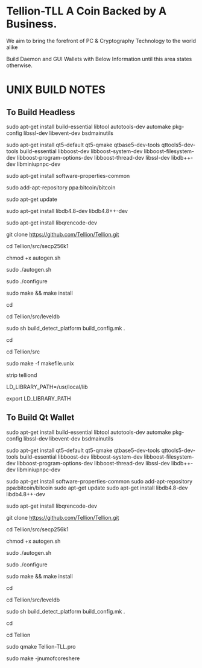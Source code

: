 # Tellion-TLL A Coin Backed by A Business.

We aim to bring the forefront of PC & Cryptography Technology to the world alike

Build Daemon and GUI Wallets with Below Information until this area states otherwise.


UNIX BUILD NOTES
====================

To Build Headless
-----------------

sudo apt-get install build-essential libtool autotools-dev automake pkg-config libssl-dev libevent-dev bsdmainutils

sudo apt-get install qt5-default qt5-qmake qtbase5-dev-tools qttools5-dev-tools build-essential libboost-dev libboost-system-dev libboost-filesystem-dev libboost-program-options-dev libboost-thread-dev libssl-dev libdb++-dev libminiupnpc-dev 

sudo apt-get install software-properties-common

sudo add-apt-repository ppa:bitcoin/bitcoin

sudo apt-get update

sudo apt-get install libdb4.8-dev libdb4.8++-dev

sudo apt-get install libqrencode-dev

git clone https://github.com/Tellion/Tellion.git

cd Tellion/src/secp256k1

chmod +x autogen.sh

sudo ./autogen.sh

sudo ./configure

sudo make && make install

cd

cd Tellion/src/leveldb

sudo sh build_detect_platform build_config.mk .

cd

cd Tellion/src

sudo make -f makefile.unix

strip telliond

LD_LIBRARY_PATH=/usr/local/lib

export LD_LIBRARY_PATH


To Build Qt Wallet
------------------

sudo apt-get install build-essential libtool autotools-dev automake pkg-config libssl-dev libevent-dev bsdmainutils

sudo apt-get install qt5-default qt5-qmake qtbase5-dev-tools qttools5-dev-tools build-essential libboost-dev libboost-system-dev libboost-filesystem-dev libboost-program-options-dev libboost-thread-dev libssl-dev libdb++-dev libminiupnpc-dev 

sudo apt-get install software-properties-common
sudo add-apt-repository ppa:bitcoin/bitcoin
sudo apt-get update
sudo apt-get install libdb4.8-dev libdb4.8++-dev

sudo apt-get install libqrencode-dev

git clone https://github.com/Tellion/Tellion.git

cd Tellion/src/secp256k1

chmod +x autogen.sh

sudo ./autogen.sh

sudo ./configure

sudo make && make install

cd

cd Tellion/src/leveldb

sudo sh build_detect_platform build_config.mk .

cd

cd Tellion

sudo qmake Tellion-TLL.pro

sudo make -jnumofcoreshere